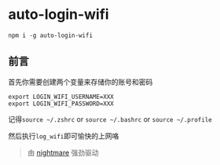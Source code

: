 # auto-login-wifi

```
npm i -g auto-login-wifi
```

## 前言

首先你需要创建两个变量来存储你的账号和密码
```
export LOGIN_WIFI_USERNAME=XXX
export LOGIN_WIFI_PASSWORD=XXX
```

记得`source ~/.zshrc` or `source ~/.bashrc` or `source ~/.profile`

然后执行`log_wifi`即可愉快的上网咯

> 由 [nightmare](https://github.com/segmentio/nightmare) 强劲驱动
